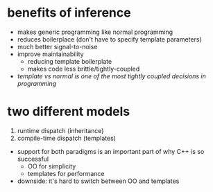 # benefits of inference
* makes generic programming like normal programming
* reduces boilerplace (don't have to specify template parameters)
* much better signal-to-noise
* improve maintainability
  * reducing template boilerplate
  * makes code less brittle/tightly-coupled
* *template vs normal is one of the most tightly coupled decisions in programming*

# two different models
1. runtime dispatch (inheritance)
2. compile-time dispatch (templates)

* support for both paradigms is an important part of why C++ is so successful
  * OO for simplicity
  * templates for performance
* downside: it's hard to switch between OO and templates

